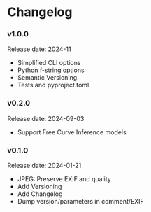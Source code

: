 # Changelog

### v1.0.0
Release date: 2024-11
- Simplified CLI options
- Python f-string options
- Semantic Versioning
- Tests and pyproject.toml

### v0.2.0
Release date: 2024-09-03
- Support Free Curve Inference models

### v0.1.0
Release date: 2024-01-21
- JPEG: Preserve EXIF and quality
- Add Versioning
- Add Changelog
- Dump version/parameters in comment/EXIF